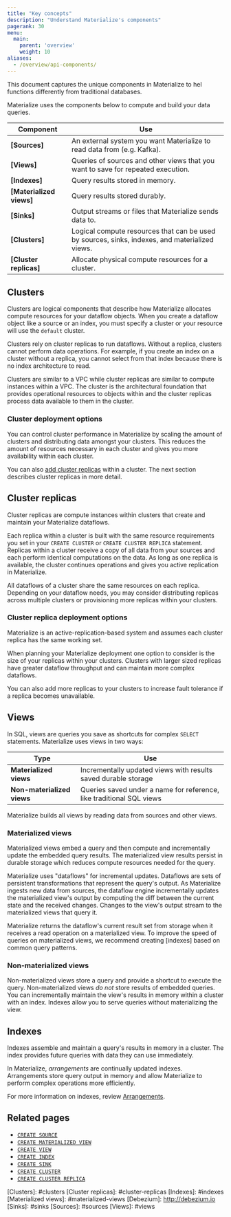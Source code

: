 ```yaml
---
title: "Key concepts"
description: "Understand Materialize's components"
pagerank: 30
menu:
  main:
    parent: 'overview'
    weight: 10
aliases:
  - /overview/api-components/
---
```


This document captures the unique components in Materialize to hel functions differently from traditional databases.

Materialize uses the components below to compute and build your data queries.

Component                | Use
-------------------------|-----
**[Sources]**            | An external system you want Materialize to read data from (e.g. Kafka).
**[Views]**              | Queries of sources and other views that you want to save for repeated execution.
**[Indexes]**            | Query results stored in memory.
**[Materialized views]** | Query results stored durably.
**[Sinks]**              | Output streams or files that Materialize sends data to.
**[Clusters]**           | Logical compute resources that can be used by sources, sinks, indexes, and materialized views.
**[Cluster replicas]**   | Allocate physical compute resources for a cluster.

## Clusters

Clusters are logical components that describe how Materialize allocates compute
resources for your dataflow objects. When you create a dataflow object like a
source or an index, you must specify a cluster or your resource will use the
`default` cluster.

Clusters rely on cluster replicas to run dataflows. Without a replica, clusters
cannot perform data operations. For example, if you create an index on a cluster
without a replica, you cannot select from that index because there is
no index architecture to read.

Clusters are similar to a VPC while cluster replicas are similar to compute
instances within a VPC. The cluster is the architectural foundation that
provides operational resources to objects within and the
cluster replicas process data available to them in the cluster.

### Cluster deployment options

You can control cluster performance in Materialize by scaling the amount of
clusters and distributing data amongst your clusters. This reduces the amount of
resources necessary in each cluster and gives you more availability within each
cluster.

You can also [add cluster replicas](#cluster-replica-deployment-options) within a cluster. The next section describes
cluster replicas in more detail.


## Cluster replicas

Cluster replicas are compute instances within clusters that create and maintain
your Materialize dataflows.

Each replica within a cluster is built with the same resource requirements you
set in your `CREATE CLUSTER` or `CREATE CLUSTER REPLICA` statement. Replicas
within a cluster receive a copy of all data from your sources and each perform
identical computations on the data. As long as one replica is available, the cluster continues operations and gives
you active replication in Materialize. 

All dataflows of a cluster share the same resources on each replica. Depending
on your dataflow needs, you may consider distributing replicas across multiple
clusters or provisioning more replicas within your clusters.

### Cluster replica deployment options


Materialize is an active-replication-based system and assumes each cluster replica has the same working set.

When planning your Materialize deployment one option to consider is the size of
your replicas within your clusters. Clusters with larger sized replicas have greater
dataflow throughput and can maintain more complex dataflows. 

You can also add more replicas to your clusters to increase fault tolerance if a
replica becomes unavailable.

## Views

In SQL, views are queries you save as shortcuts for complex `SELECT` statements.
Materialize uses views in two ways:

Type | Use
-----|-----
**Materialized views** | Incrementally updated views with results saved durable storage
**Non-materialized views** | Queries saved under a name for reference, like traditional SQL views

Materialize builds all views by reading data from sources and other views.

### Materialized views

Materialized views embed a query and then compute and incrementally update the
embedded query results. The materialized view results persist in durable storage
which reduces compute resources needed for the query.

Materialize uses "dataflows" for incremental updates. Dataflows are sets of
persistent transformations that represent the query's output. As Materialize
ingests new data from sources, the dataflow engine incrementally updates the
materialized view's output by computing the diff between the current state and
the received changes. Changes to the view's output stream to the materialized
views that query it.

Materialize returns the dataflow's current result set from storage when it
receives a read operation on a materialized view. To improve the speed of queries on
materialized views, we recommend creating [indexes] based on
common query patterns.

### Non-materialized views

Non-materialized views store a query and provide a shortcut to execute the
query. Non-materialized views *do not* store results of embedded queries. You
can incrementally maintain the view's results in memory within a cluster with an
index. Indexes allow you to serve queries without materializing the view.

## Indexes

Indexes assemble and maintain a query's results in memory in a cluster. The
index provides future queries with data they can use immediately.

In Materialize, *arrangements* are continually updated indexes. Arrangements
store query output in memory and allow Materialize to perform complex operations
more efficiently.

For more information on indexes, review [Arrangements](/overview/arrangements/).

## Related pages

- [`CREATE SOURCE`](/sql/create-source)
- [`CREATE MATERIALIZED VIEW`](/sql/create-materialized-view)
- [`CREATE VIEW`](/sql/create-view)
- [`CREATE INDEX`](/sql/create-index)
- [`CREATE SINK`](/sql/create-sink)
- [`CREATE CLUSTER`](/sql/create-cluster)
- [`CREATE CLUSTER REPLICA`](/sql/create-cluster-replica)

[Clusters]: #clusters [Cluster replicas]: #cluster-replicas [Indexes]: #indexes
[Materialized views]: #materialized-views [Debezium]: http://debezium.io
[Sinks]: #sinks [Sources]: #sources [Views]: #views
